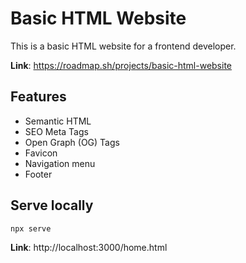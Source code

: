 # Basic HTML Website

This is a basic HTML website for a frontend developer.

**Link**: https://roadmap.sh/projects/basic-html-website

## Features

- Semantic HTML
- SEO Meta Tags
- Open Graph (OG) Tags
- Favicon
- Navigation menu
- Footer

## Serve locally

```bash
npx serve
```

**Link**: http://localhost:3000/home.html
